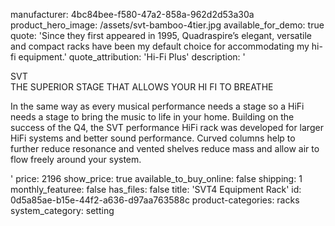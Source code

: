 manufacturer: 4bc84bee-f580-47a2-858a-962d2d53a30a
product_hero_image: /assets/svt-bamboo-4tier.jpg
available_for_demo: true
quote: 'Since they first appeared in 1995, Quadraspire’s elegant, versatile and compact racks have been my default choice for accommodating my hi- fi equipment.'
quote_attribution: 'Hi-Fi Plus'
description: '<p>SVT<br>THE SUPERIOR STAGE THAT ALLOWS YOUR HI FI TO BREATHE<br></p><p>In the same way as every musical performance needs a stage so a HiFi needs a stage to bring the music to life in your home. Building on the success of the Q4, the SVT performance HiFi rack was developed for larger HiFi systems and better sound performance. Curved columns help to further reduce resonance and vented shelves reduce mass and allow air to flow freely around your system.</p>'
price: 2196
show_price: true
available_to_buy_online: false
shipping: 1
monthly_featuree: false
has_files: false
title: 'SVT4 Equipment Rack'
id: 0d5a85ae-b15e-44f2-a636-d97aa763588c
product-categories: racks
system_category: setting
